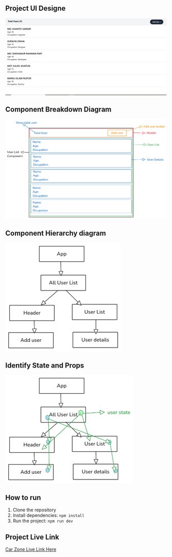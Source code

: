
## Project UI Designe

![UI Design](public/images/Task-4-Design-UI.PNG)

## Component Breakdown Diagram

![Component Breakdown Diagram](public/images/Task-4-Breakdown-diagram.png)

## Component Hierarchy diagram

![Component Hierarchy diagram](public/images/Task-4-Hierarchy-diagram.png)

## Identify State and Props

![Identify State and Props](public/images/Task-3-Identify-State-and-Props.png)

## How to run

1. Clone the repository
2. Install dependencies: `npm install`
3. Run the project: `npm run dev`


## Project Live Link

[Car Zone Live Link Here](https://react-with-tapascript-task-3.vercel.app/)